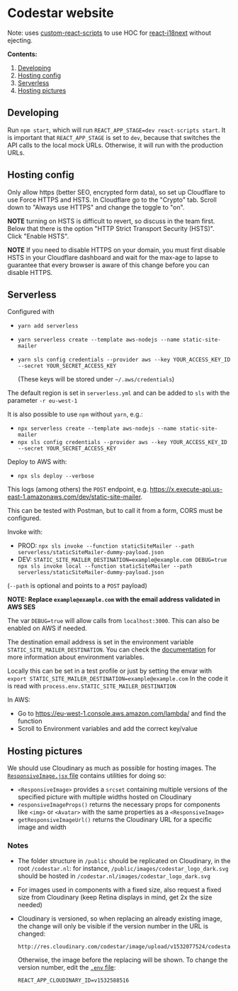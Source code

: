 # Codestar website

Note: uses [custom-react-scripts](https://medium.com/@kitze/configure-create-react-app-without-ejecting-d8450e96196a) to 
use HOC for [react-i18next](https://react.i18next.com/overview/getting-started) without ejecting. 

**Contents:**

1. [Developing](#developing)
2. [Hosting config](#hosting-config)
3. [Serverless](#serverless)
4. [Hosting pictures](#hosting-pictures)

## Developing

Run `npm start`, which will run `REACT_APP_STAGE=dev react-scripts start`. It is important that `REACT_APP_STAGE` is set 
to `dev`, because that switches the API calls to the local mock URLs. Otherwise, it will run with the production
URLs.


## Hosting config

Only allow https (better SEO, encrypted form data), so set up Cloudflare to use Force HTTPS and HSTS.
In Cloudflare go to the "Crypto" tab.
Scroll down to "Always use HTTPS" and change the toggle to "on".

**NOTE** turning on HSTS is difficult to revert, so discuss in the team first.
Below that there is the option "HTTP Strict Transport Security (HSTS)". Click "Enable HSTS".

**NOTE** If you need to disable HTTPS on your domain, you must first disable HSTS in your Cloudflare dashboard and wait 
for the max-age to lapse to guarantee that every browser is aware of this change before you can disable HTTPS.

## Serverless

Configured with

- `yarn add serverless`
- `yarn serverless create --template aws-nodejs --name static-site-mailer`
- `yarn sls config credentials --provider aws --key YOUR_ACCESS_KEY_ID --secret YOUR_SECRET_ACCESS_KEY`

	(These keys will be stored under `~/.aws/credentials`)

The default region is set in `serverless.yml` and can be added to `sls` with the parameter `-r eu-west-1`

It is also possible to use `npm` without `yarn`, e.g.:

- `npx serverless create --template aws-nodejs --name static-site-mailer`
- `npx sls config credentials --provider aws --key YOUR_ACCESS_KEY_ID --secret YOUR_SECRET_ACCESS_KEY`

Deploy to AWS with:

- `npx sls deploy --verbose`

This logs (among others) the `POST` endpoint, e.g. https://x.execute-api.us-east-1.amazonaws.com/dev/static-site-mailer.

This can be tested with Postman, but to call it from a form, CORS must be configured.

Invoke with:

- PROD: `npx sls invoke --function staticSiteMailer --path serverless/staticSiteMailer-dummy-payload.json`
- DEV: `STATIC_SITE_MAILER_DESTINATION=example@example.com DEBUG=true npx sls invoke local --function staticSiteMailer --path serverless/staticSiteMailer-dummy-payload.json`

(`--path` is optional and points to a `POST` payload)

**NOTE: Replace `example@example.com` with the email address validated in AWS SES**

The var `DEBUG=true` will allow calls from `localhost:3000`. This can also be enabled on AWS if needed. 

The destination email address is set in the environment variable `STATIC_SITE_MAILER_DESTINATION`. You can check the [documentation](https://serverless.com/framework/docs/providers/spotinst/guide/variables/#environment-variables) for more information about environment variables.

Locally this can be set in a test profile or just by setting the envar with `export STATIC_SITE_MAILER_DESTINATION=example@example.com` 
In the code it is read with `process.env.STATIC_SITE_MAILER_DESTINATION`

In AWS:
* Go to https://eu-west-1.console.aws.amazon.com/lambda/ and find the function
* Scroll to Environment variables and add the correct key/value

## Hosting pictures

We should use Cloudinary as much as possible for hosting images. The [`ResponsiveImage.jsx` file](src/ResponsiveImage/ResponsiveImage.jsx) contains utilities for doing so:

- `<ResponsiveImage>` provides a `srcset` containing multiple versions of the specified picture with multiple widths hosted on Cloudinary
- `responsiveImageProps()` returns the necessary props for components like `<img>` or `<Avatar>` with the same properties as a `<ResponsiveImage>`
- `getResponsiveImageUrl()` returns the Cloudinary URL for a specific image and width

### Notes

- The folder structure in `/public` should be replicated on Cloudinary, in the root `/codestar.nl`: for instance, `/public/images/codestar_logo_dark.svg` should be hosted in `/codestar.nl/images/codestar_logo_dark.svg`
- For images used in components with a fixed size, also request a fixed size from Cloudinary (keep Retina displays in mind, get 2x the size needed)
- Cloudinary is versioned, so when replacing an already existing image, the change will only be visible if the version number in the URL is changed:

  ```
  http://res.cloudinary.com/codestar/image/upload/v1532077524/codestar.nl/images/codestar_logo_dark.svg
  ```
  
  Otherwise, the image before the replacing will be shown. To change the version number, edit the [`.env` file](.env):
  
  ```
  REACT_APP_CLOUDINARY_ID=v1532588516
  ```
